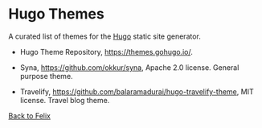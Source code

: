 # Hugo Themes
A curated list of themes for the [Hugo](https://gohugo.io/) static site generator.

- Hugo Theme Repository, https://themes.gohugo.io/.

- Syna, https://github.com/okkur/syna, Apache 2.0 license. General purpose theme.
- Travelify, https://github.com/balaramadurai/hugo-travelify-theme, MIT license. Travel blog theme.

[Back to Felix](https://github.com/sk33lz/felix)
